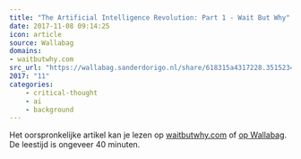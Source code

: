 ```yaml
---
title: "The Artificial Intelligence Revolution: Part 1 - Wait But Why"
date: 2017-11-08 09:14:25
icon: article
source: Wallabag
domains:
- waitbutwhy.com
src_url: "https://wallabag.sanderdorigo.nl/share/618315a4317228.35152348"
2017: "11"
categories:
    - critical-thought
    - ai
    - background
---
```

Het oorspronkelijke artikel kan je lezen op [waitbutwhy.com](https://waitbutwhy.com/2015/01/artificial-intelligence-revolution-1.html) of [op Wallabag](https://wallabag.sanderdorigo.nl/share/618315a4317228.35152348). De leestijd is ongeveer 40 minuten.